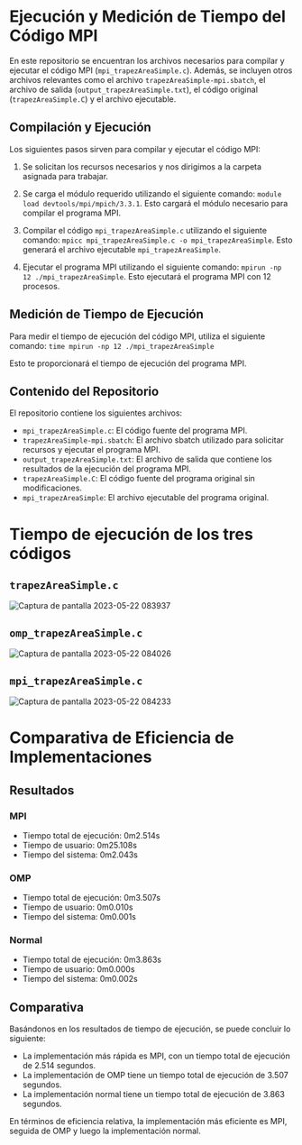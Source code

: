 
# Ejecución y Medición de Tiempo del Código MPI

En este repositorio se encuentran los archivos necesarios para compilar y ejecutar el código MPI (`mpi_trapezAreaSimple.c`). Además, se incluyen otros archivos relevantes como el archivo `trapezAreaSimple-mpi.sbatch`, el archivo de salida (`output_trapezAreaSimple.txt`), el código original (`trapezAreaSimple.C`) y el archivo ejecutable.

## Compilación y Ejecución

Los siguientes pasos sirven para compilar y ejecutar el código MPI:

1. Se solicitan los recursos necesarios y nos dirigimos a la carpeta asignada para trabajar.

2. Se carga el módulo requerido utilizando el siguiente comando: `module load devtools/mpi/mpich/3.3.1`. Esto cargará el módulo necesario para compilar el programa MPI.

3. Compilar el código `mpi_trapezAreaSimple.c` utilizando el siguiente comando: `mpicc mpi_trapezAreaSimple.c -o mpi_trapezAreaSimple`. Esto generará el archivo ejecutable `mpi_trapezAreaSimple`.

4. Ejecutar el programa MPI utilizando el siguiente comando: `mpirun -np 12 ./mpi_trapezAreaSimple`. Esto ejecutará el programa MPI con 12 procesos.

## Medición de Tiempo de Ejecución

Para medir el tiempo de ejecución del código MPI, utiliza el siguiente comando: `time mpirun -np 12 ./mpi_trapezAreaSimple`

Esto te proporcionará el tiempo de ejecución del programa MPI.

## Contenido del Repositorio

El repositorio contiene los siguientes archivos:

- `mpi_trapezAreaSimple.c`: El código fuente del programa MPI.
- `trapezAreaSimple-mpi.sbatch`: El archivo sbatch utilizado para solicitar recursos y ejecutar el programa MPI.
- `output_trapezAreaSimple.txt`: El archivo de salida que contiene los resultados de la ejecución del programa MPI.
- `trapezAreaSimple.C`: El código fuente del programa original sin modificaciones.
- `mpi_trapezAreaSimple`: El archivo ejecutable del programa original.

# Tiempo de ejecución de los tres códigos
## `trapezAreaSimple.c`
![Captura de pantalla 2023-05-22 083937](https://github.com/SC3UIS/IntroPP2183076/assets/82180254/d2f147d9-cd31-4066-8b2e-9eeef69272be)</br>
## `omp_trapezAreaSimple.c`
![Captura de pantalla 2023-05-22 084026](https://github.com/SC3UIS/IntroPP2183076/assets/82180254/588908f3-c8c9-4899-b227-affed63eb436)</br>
## `mpi_trapezAreaSimple.c`
![Captura de pantalla 2023-05-22 084233](https://github.com/SC3UIS/IntroPP2183076/assets/82180254/057c4f9d-4486-409a-bc54-9cf5076a9aaa)</br>

# Comparativa de Eficiencia de Implementaciones

## Resultados

### MPI

- Tiempo total de ejecución: 0m2.514s
- Tiempo de usuario: 0m25.108s
- Tiempo del sistema: 0m2.043s

### OMP

- Tiempo total de ejecución: 0m3.507s
- Tiempo de usuario: 0m0.010s
- Tiempo del sistema: 0m0.001s

### Normal

- Tiempo total de ejecución: 0m3.863s
- Tiempo de usuario: 0m0.000s
- Tiempo del sistema: 0m0.002s

## Comparativa

Basándonos en los resultados de tiempo de ejecución, se puede concluir lo siguiente:

- La implementación más rápida es MPI, con un tiempo total de ejecución de 2.514 segundos.
- La implementación de OMP tiene un tiempo total de ejecución de 3.507 segundos.
- La implementación normal tiene un tiempo total de ejecución de 3.863 segundos.

En términos de eficiencia relativa, la implementación más eficiente es MPI, seguida de OMP y luego la implementación normal.
